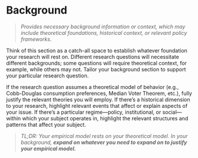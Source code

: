 # Background

> *Provides necessary background information or context, which may include theoretical foundations, historical context, or relevant policy frameworks.*

Think of this section as a catch-all space to establish whatever foundation your research will rest on. Different research questions will necessitate different backgrounds; some questions will require theoretical context, for example, while others may not. Tailor your background section to support your particular research question.

If the research question assumes a theoretical model of behavior (e.g., Cobb-Douglas consumption preferences, Median Voter Theorem, etc.), fully justify the relevant theories you will employ. If there’s a historical dimension to your research, highlight relevant events that affect or explain aspects of your issue. If there’s a particular regime—policy, institutional, or social—within which your subject operates in, highlight the relevant structures and patterns that affect your subject.

> *TL;DR: Your empirical model rests on your theoretical model. In your background, **expand on whatever you need to expand on to justify your empirical model.***